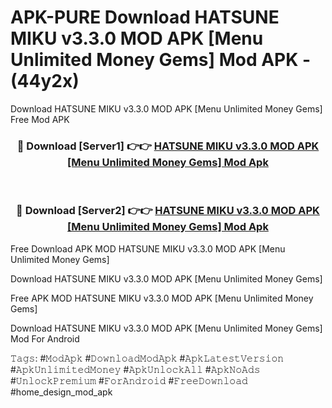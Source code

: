 # APK-PURE Download HATSUNE MIKU v3.3.0 MOD APK [Menu Unlimited Money Gems] Mod APK - (44y2x)
Download HATSUNE MIKU v3.3.0 MOD APK [Menu Unlimited Money Gems] Free Mod APK

<div align="center">
<h3>🔴 Download [Server1] 👉👉 <a href="https://apk-comot.site?title=HATSUNE_MIKU_v3.3.0_MOD_APK_[Menu_Unlimited_Money_Gems]">HATSUNE MIKU v3.3.0 MOD APK [Menu Unlimited Money Gems] Mod Apk</a></h3><br>

<h3>🔴 Download [Server2] 👉👉 <a href="https://apk-comot.site?title=HATSUNE_MIKU_v3.3.0_MOD_APK_[Menu_Unlimited_Money_Gems]">HATSUNE MIKU v3.3.0 MOD APK [Menu Unlimited Money Gems] Mod Apk</a></h3>
</div>


Free Download APK MOD HATSUNE MIKU v3.3.0 MOD APK [Menu Unlimited Money Gems]

Download HATSUNE MIKU v3.3.0 MOD APK [Menu Unlimited Money Gems] 

Free APK MOD HATSUNE MIKU v3.3.0 MOD APK [Menu Unlimited Money Gems] 

Download HATSUNE MIKU v3.3.0 MOD APK [Menu Unlimited Money Gems] Mod For Android

𝚃𝚊𝚐𝚜: #𝙼𝚘𝚍𝙰𝚙𝚔 #𝙳𝚘𝚠𝚗𝚕𝚘𝚊𝚍𝙼𝚘𝚍𝙰𝚙𝚔 #𝙰𝚙𝚔𝙻𝚊𝚝𝚎𝚜𝚝𝚅𝚎𝚛𝚜𝚒𝚘𝚗 #𝙰𝚙𝚔𝚄𝚗𝚕𝚒𝚖𝚒𝚝𝚎𝚍𝙼𝚘𝚗𝚎𝚢 #𝙰𝚙𝚔𝚄𝚗𝚕𝚘𝚌𝚔𝙰𝚕𝚕 #𝙰𝚙𝚔𝙽𝚘𝙰𝚍𝚜 #𝚄𝚗𝚕𝚘𝚌𝚔𝙿𝚛𝚎𝚖𝚒𝚞𝚖 #𝙵𝚘𝚛𝙰𝚗𝚍𝚛𝚘𝚒𝚍 #𝙵𝚛𝚎𝚎𝙳𝚘𝚠𝚗𝚕𝚘𝚊𝚍 #home_design_mod_apk